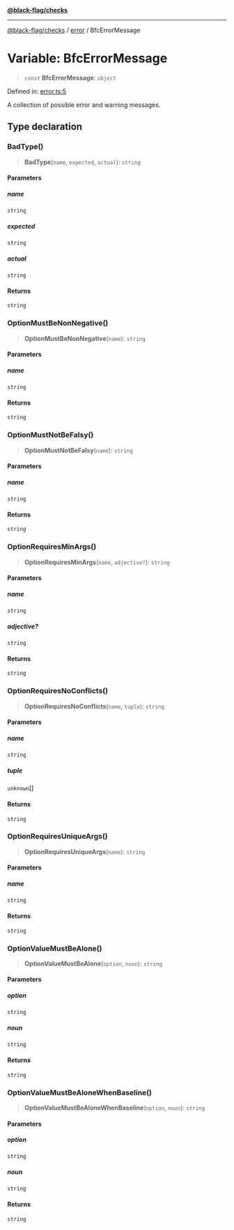 [**@black-flag/checks**](../../README.md)

***

[@black-flag/checks](../../README.md) / [error](../README.md) / BfcErrorMessage

# Variable: BfcErrorMessage

> `const` **BfcErrorMessage**: `object`

Defined in: [error.ts:5](https://github.com/Xunnamius/black-flag/blob/71fb899c234fc323c29cb18953ef38f3487604b2/packages/checks/src/error.ts#L5)

A collection of possible error and warning messages.

## Type declaration

### BadType()

> **BadType**(`name`, `expected`, `actual`): `string`

#### Parameters

##### name

`string`

##### expected

`string`

##### actual

`string`

#### Returns

`string`

### OptionMustBeNonNegative()

> **OptionMustBeNonNegative**(`name`): `string`

#### Parameters

##### name

`string`

#### Returns

`string`

### OptionMustNotBeFalsy()

> **OptionMustNotBeFalsy**(`name`): `string`

#### Parameters

##### name

`string`

#### Returns

`string`

### OptionRequiresMinArgs()

> **OptionRequiresMinArgs**(`name`, `adjective?`): `string`

#### Parameters

##### name

`string`

##### adjective?

`string`

#### Returns

`string`

### OptionRequiresNoConflicts()

> **OptionRequiresNoConflicts**(`name`, `tuple`): `string`

#### Parameters

##### name

`string`

##### tuple

`unknown`[]

#### Returns

`string`

### OptionRequiresUniqueArgs()

> **OptionRequiresUniqueArgs**(`name`): `string`

#### Parameters

##### name

`string`

#### Returns

`string`

### OptionValueMustBeAlone()

> **OptionValueMustBeAlone**(`option`, `noun`): `string`

#### Parameters

##### option

`string`

##### noun

`string`

#### Returns

`string`

### OptionValueMustBeAloneWhenBaseline()

> **OptionValueMustBeAloneWhenBaseline**(`option`, `noun`): `string`

#### Parameters

##### option

`string`

##### noun

`string`

#### Returns

`string`
